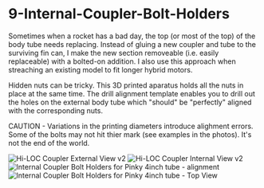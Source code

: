 # 9-Internal-Coupler-Bolt-Holders


Sometimes when a rocket has a bad day, the top (or most of the top) of the body tube needs replacing. Instead of gluing a new coupler and tube to the surviving fin can, I make the new section removeable (i.e. easily replaceable) with a bolted-on addition. I also use this approach when streaching an existing model to fit longer hybrid motors. 

Hidden nuts can be tricky. This 3D printed aparatus holds all the nuts in place at the same time. The drill alignment template enables you to drill out the holes on the external body tube which "should" be "perfectly" aligned with the corresponding nuts. 

CAUTION - Variations in the printing diameters introduce alighment errors. Some of the bolts may not hit thier mark (see examples in the photos). It's not the end of the world. 



![Hi-LOC Coupler External View v2](https://github.com/user-attachments/assets/d43a09b7-3dca-4452-83d3-d3c3a92fb6db)
![Hi-LOC Coupler Internal View v2](https://github.com/user-attachments/assets/9af4944e-40a4-4328-8c91-5f1ab8d593c7)
![Internal Coupler Bolt Holders for Pinky 4inch tube - alignment](https://github.com/user-attachments/assets/9834cba7-6e41-4e4d-b1a0-3beff9d38b4b)
![Internal Coupler Bolt Holders for Pinky 4inch tube - Top View](https://github.com/user-attachments/assets/abb681d0-3793-4c91-917a-b36f8ea47bd3)

